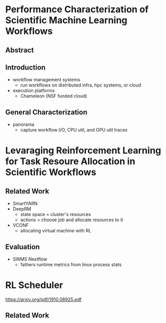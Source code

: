 # Performance Characterization of Scientific Machine Learning Workflows

## Abstract

## Introduction
- workflow management systems
    - run workflows on distributed infra, hpc systems, or cloud
- execution platforms
    - Chameleon (NSF funded cloud)

## General Characterization
- panorama 
    - capture workflow I/O, CPU util, and GPU util traces

# Levaraging Reinforcement Learning for Task Resoure Allocation in Scientific Workflows

## Related Work
- SmartYARN
- DeepRM
    - state space = cluster's resources
    - actions = choose job and allocate resources to it
- VCONF
    - allocating virtual machine with RL 

## Evaluation
- SWMS Nextflow
    - fathers runtime metrics from linux process stats


# RL Scheduler
https://arxiv.org/pdf/1910.08925.pdf

## Related Work
